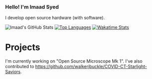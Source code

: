 ### Hello! I'm Imaad Syed

I develop open source hardware (with software). 

![Imaad's GitHub Stats](https://github-readme-stats.vercel.app/api?username=isyedjr)
[![Top Languages](https://github-readme-stats.vercel.app/api/top-langs/?username=isyedjr)](https://github.com/isyedjr/github-readme-stats)
[![Wakatime Stats](https://github-readme-stats.vercel.app/api/wakatime?username=isyedjr)](https://github.com/isyedjr)

# Projects
I'm currently working on "Open Source Microscope Mk 1".
I've also contributed to https://github.com/walkerjbuckle/COVID-CT-Starlight-Saviors.


<!--
**isyedjr/isyedjr** is a ✨ _special_ ✨ repository because its `README.md` (this file) appears on your GitHub profile.

Here are some ideas to get you started:

- 🔭 I’m currently working on ...
- 🌱 I’m currently learning ...
- 👯 I’m looking to collaborate on ...
- 🤔 I’m looking for help with ...
- 💬 Ask me about ...
- 📫 How to reach me: ...
- 😄 Pronouns: ...
- ⚡ Fun fact: ...
-->
